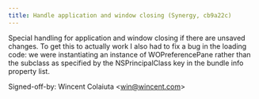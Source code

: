 ```yaml
---
title: Handle application and window closing (Synergy, cb9a22c)
---
```


Special handling for application and window closing if there are unsaved changes. To get this to actually work I also had to fix a bug in the loading code: we were instantiating an instance of WOPreferencePane rather than the subclass as specified by the NSPrincipalClass key in the bundle info property list.

Signed-off-by: Wincent Colaiuta &lt;win@wincent.com&gt;
